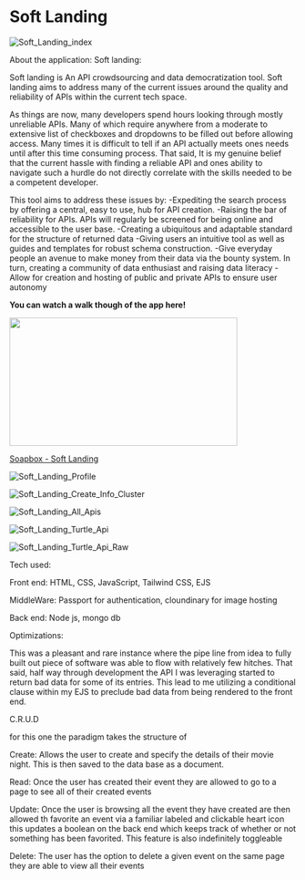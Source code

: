 # Soft Landing



![Soft_Landing_index](https://user-images.githubusercontent.com/23227549/210624357-7b5a0eff-31c0-4323-9eab-ebd36fb07981.png)


About the application:
Soft landing:

Soft landing is An API crowdsourcing and data democratization tool.
Soft landing aims to address many of the current issues around the quality and reliability of APIs within the current tech space.

As things are now, many developers spend hours looking through mostly unreliable APIs. 
Many of which require anywhere from a moderate to extensive list of checkboxes and dropdowns to be filled out before allowing access. 
Many times it is difficult to tell if an API actually meets ones needs until after this time consuming process. 
That said, It is my genuine belief that the current hassle with finding a reliable API and ones ability to navigate such a hurdle do not directly correlate with the skills needed to be a competent developer. 

This tool aims to address these issues by:
-Expediting the search process by offering a central, easy to use, hub for API creation. 
-Raising the bar of reliability for APIs. APIs will regularly be screened for being online and accessible to the user base.
-Creating a ubiquitous and adaptable standard for the structure of returned data 
-Giving users an intuitive tool as well as guides and templates for robust schema construction.
-Give everyday people an avenue to make money from their data via the bounty system. In turn, creating a community of data enthusiast and raising data literacy 
-Allow for creation and hosting of public and private APIs to ensure user autonomy



<b>You can watch a walk though of the app here!</b>
<div><p><a href="https://soapbox.wistia.com/videos/iGk63g1lKu" target="_self"><img style="width:400px;height:225px" width="400" height="225" src="https://embedwistia-a.akamaihd.net/deliveries/c30b516f886f3178fb095abc6db9fb21.jpg?image_crop_resized=800x450"/></a></p><p><a href="https://soapbox.wistia.com/videos/iGk63g1lKu">Soapbox - Soft Landing</a></p></div>




![Soft_Landing_Profile](https://user-images.githubusercontent.com/23227549/210624432-e0651f4a-c7ab-4616-af4f-d9b58b2d561c.png)

![Soft_Landing_Create_Info_Cluster](https://user-images.githubusercontent.com/23227549/210624446-c627f38f-8b10-4eaa-886f-1ad6e2a8bd2e.png)


![Soft_Landing_All_Apis](https://user-images.githubusercontent.com/23227549/210624486-c76c6f69-ee9b-4006-b648-52e67370a8e5.png)


![Soft_Landing_Turtle_Api](https://user-images.githubusercontent.com/23227549/210624495-a6ef09cb-8ac1-48c8-845a-c8921d2880a4.png)

![Soft_Landing_Turtle_Api_Raw](https://user-images.githubusercontent.com/23227549/210624507-7cb838c7-08f3-441e-ae0d-f027ef7a494a.png)


Tech used:

Front end: HTML, CSS, JavaScript, Tailwind CSS, EJS

MiddleWare: Passport for authentication, cloundinary for image hosting

Back end: Node js, mongo db

Optimizations:

This was a pleasant and rare instance where the pipe line from idea to fully built out piece of software was able to flow with relatively few hitches. That said, half way through development the API I was leveraging started to return bad data for some of its entries. This lead to me utilizing a conditional clause within my EJS to preclude bad data from being rendered to the front end.

C.R.U.D

for this one the paradigm takes the structure of

Create: Allows the user to create and specify the details of their movie night. This is then saved to the data base as a document.

Read: Once the user has created their event they are allowed to go to a page to see all of their created events

Update: Once the user is browsing all the event they have created are then allowed th favorite an event via a familiar labeled and clickable heart icon this updates a boolean on the back end which keeps track of whether or not something has been favorited. This feature is also indefinitely toggleable

Delete: The user has the option to delete a given event on the same page they are able to view all their events

